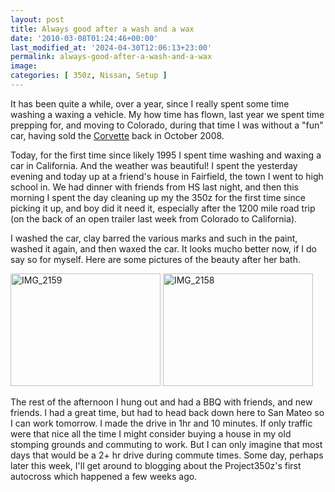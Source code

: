 ```yaml
---
layout: post
title: Always good after a wash and a wax
date: '2010-03-08T01:24:46+00:00'
last_modified_at: '2024-04-30T12:06:13+23:00'
permalink: always-good-after-a-wash-and-a-wax
image:
categories: [ 350z, Nissan, Setup ]
---
```

It has been quite a while, over a year, since I really spent some time washing a waxing a vehicle. My how time has flown, last year we spent time prepping for, and moving to Colorado, during that time I was without a "fun" car, having sold the [Corvette](https://www.corvettez06.org) back in October 2008.

Today, for the first time since likely 1995 I spent time washing and waxing a car in California. And the weather was beautiful! I spent the yesterday evening and today up at a friend's house in Fairfield, the town I went to high school in. We had dinner with friends from HS last night, and then this morning I spent the day cleaning up my the 350z for the first time since picking it up, and boy did it need it, especially after the 1200 mile road trip (on the back of an open trailer last week from Colorado to California).

I washed the car, clay barred the various marks and such in the paint, washed it again, and then waxed the car. It looks mucho better now, if I do say so for myself. Here are some pictures of the beauty after her bath.

<a href="https://www.flickr.com/photos/chammond/4416388858/"><img alt="IMG_2159" src="https://farm3.static.flickr.com/2715/4416388858_f5a350d3ec_m.jpg" width="240" height="180" style="border-width: 0px; border-style: solid;" /></a> <a href="https://www.flickr.com/photos/chammond/4416379820/"><img alt="IMG_2158" src="https://farm3.static.flickr.com/2725/4416379820_e0b8e238f7_m.jpg" width="240" height="180" style="border-width: 0px; border-style: solid;" /></a>

The rest of the afternoon I hung out and had a BBQ with friends, and new friends. I had a great time, but had to head back down here to San Mateo so I can work tomorrow. I made the drive in 1hr and 10 minutes. If only traffic were that nice all the time I might consider buying a house in my old stomping grounds and commuting to work. But I can only imagine that most days that would be a 2+ hr drive during commute times. Some day, perhaps later this week, I'll get around to blogging about the Project350z's first autocross which happened a few weeks ago.


